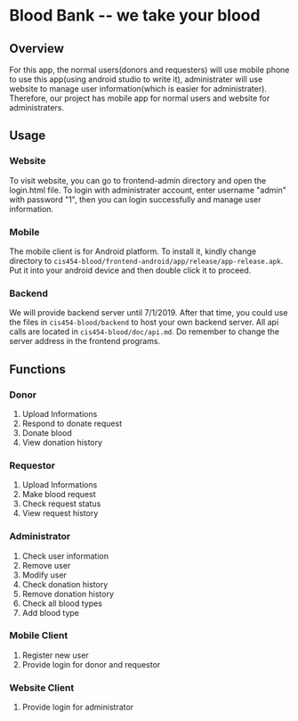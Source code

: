 # Blood Bank -- we take your blood

## Overview
For this app, the normal users(donors and requesters) will use mobile phone to use this app(using android studio to write it), administrater will use website to manage user information(which is easier for administrater). Therefore, our project has mobile app for normal users and website for administraters.


## Usage
### Website
To visit website, you can go to frontend-admin directory and open the login.html file.
To login with administrater account, enter username "admin" with password "1", then you can login successfully and manage user information.


### Mobile
The mobile client is for Android platform. To install it, kindly change directory to `cis454-blood/frontend-android/app/release/app-release.apk`. Put it into your android device and then double click it to proceed.

### Backend
We will provide backend server until 7/1/2019. After that time, you could use the files in `cis454-blood/backend` to host your own backend server. All api calls are located in `cis454-blood/doc/api.md`. Do remember to change the server address in the frontend programs.


## Functions
### Donor
1. Upload Informations
2. Respond to donate request
3. Donate blood
4. View donation history

### Requestor
1. Upload Informations
2. Make blood request
3. Check request status
4. View request history

### Administrator
1. Check user information
2. Remove user
3. Modify user
4. Check donation history
5. Remove donation history
6. Check all blood types
7. Add blood type

### Mobile Client
1. Register new user
2. Provide login for donor and requestor

### Website Client
1. Provide login for administrator